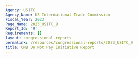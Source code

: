 ```yaml
---
Agency: USITC
Agency_Name: US International Trade Commission
Fiscal_Year: 2023
Page_Name: 2023_USITC_9
Report_Id: '9'
Requirements: []
layout: congressional-reports
permalink: /resources/congressional-reports/2023_USITC_9
title: OMB Do Not Pay Initiative Report
---
```

